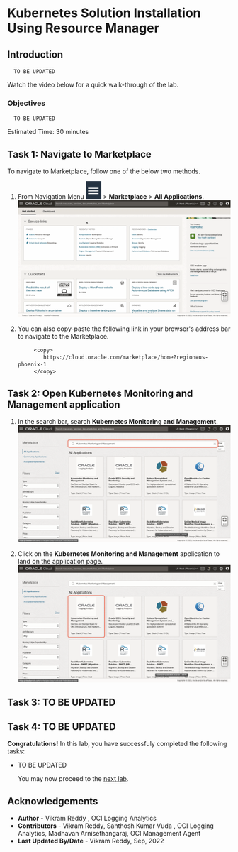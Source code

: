 # Kubernetes Solution Installation Using Resource Manager

## Introduction

```
  TO BE UPDATED
```

Watch the video below for a quick walk-through of the lab.


### Objectives

```
  TO BE UPDATED
```


Estimated Time: 30 minutes

## Task 1: Navigate to Marketplace

To navigate to Marketplace, follow one of the below two methods.

1. From Navigation Menu ![navigation-menu](images/navigation-menu.png) > **Marketplace** > **All Applications**.
![marketplace-navigation](./images/marketplace-navigation.gif " ")

2. You can also copy-paste the following link in your browser's address bar to navigate to the Marketplace.
    ```
         <copy>
            https://cloud.oracle.com/marketplace/home?region=us-phoenix-1
         </copy>   
    ```

## Task 2: Open Kubernetes Monitoring and Management application
    
1. In the search bar, search **Kubernetes Monitoring and Management**.
![k8s-app-search](./images/k8s-app-search.png " ")

2. Click on the **Kubernetes Monitoring and Management** application to land on the application page.
![k8s-app-select](./images/k8s-app-select.png " ")

## Task 3: TO BE UPDATED

  

## Task 4: TO BE UPDATED





**Congratulations!** In this lab, you have successfuly completed the following tasks:
- TO BE UPDATED

  You may now proceed to the [next lab](#next).

## Acknowledgements
* **Author** - Vikram Reddy , OCI Logging Analytics
* **Contributors** -  Vikram Reddy, Santhosh Kumar Vuda , OCI Logging Analytics, Madhavan Arnisethangaraj, OCI Management Agent
* **Last Updated By/Date** - Vikram Reddy, Sep, 2022
